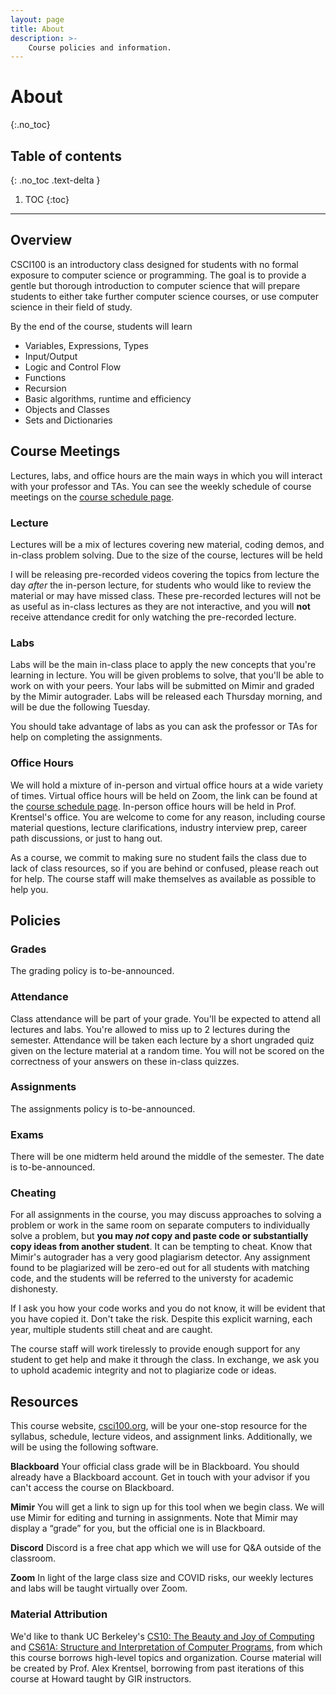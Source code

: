 ```yaml
---
layout: page
title: About
description: >-
    Course policies and information.
---
```


# About
{:.no_toc}

## Table of contents
{: .no_toc .text-delta }

1. TOC
{:toc}

---
## Overview
CSCI100 is an introductory class designed for students with no formal exposure to computer science or programming. The goal is to provide a gentle but thorough introduction to computer science that will prepare students to either take further computer science courses, or use computer science in their field of study.

By the end of the course, students will learn
 - Variables, Expressions, Types
 - Input/Output
 - Logic and Control Flow
 - Functions
 - Recursion
 - Basic algorithms, runtime and efficiency
 - Objects and Classes
 - Sets and Dictionaries

## Course Meetings
Lectures, labs, and office hours are the main ways in which you will interact with your professor and TAs. You can see the weekly schedule of course meetings on the [course schedule page](schedule.md).
### Lecture
Lectures will be a mix of lectures covering new material, coding demos, and in-class problem solving. Due to the size of the course, lectures will be held

I will be releasing pre-recorded videos covering the topics from lecture the day *after* the in-person lecture, for students who would like to review the material or may have missed class. These pre-recorded lectures will not be as useful as in-class lectures as they are not interactive, and you will **not** receive attendance credit for only watching the pre-recorded lecture.

### Labs
Labs will be the main in-class place to apply the new concepts that you're learning in lecture. You will be given problems to solve, that you'll be able to work on with your peers. Your labs will be submitted on Mimir and graded by the Mimir autograder. Labs will be released each Thursday morning, and will be due the following Tuesday. 

You should take advantage of labs as you can ask the professor or TAs for help on completing the assignments. 

### Office Hours

We will hold a mixture of in-person and virtual office hours at a wide variety of times. Virtual office hours will be held on Zoom, the link can be found at the [course schedule page](schedule.md). In-person office hours will be held in Prof. Krentsel's office. You are welcome to come for any reason, including course material questions, lecture clarifications, industry interview prep, career path discussions, or just to hang out. 

As a course, we commit to making sure no student fails the class due to lack of class resources, so if you are behind or confused, please reach out for help. The course staff will make themselves as available as possible to help you.

## Policies

### Grades

The grading policy is to-be-announced.

### Attendance
Class attendance will be part of your grade. You'll be expected to attend all lectures and labs. You're allowed to miss up to 2 lectures during the semester. Attendance will be taken each lecture by a short ungraded quiz given on the lecture material at a random time. You will not be scored on the correctness of your answers on these in-class quizzes.

### Assignments

The assignments policy is to-be-announced.

### Exams

There will be one midterm held around the middle of the semester. The date is to-be-announced.

### Cheating

For all assignments in the course, you may discuss approaches to solving a problem or work in the same room on separate computers to individually solve a problem, but **you may *not* copy and paste code or substantially copy ideas from another student**. It can be tempting to cheat. Know that Mimir's autograder has a very good plagiarism detector. Any assignment found to be plagiarized will be zero-ed out for all students with matching code, and the students will be referred to the universty for academic dishonesty. 

If I ask you how your code works and you do not know, it will be evident that you have copied it. Don't take the risk. Despite this explicit warning, each year, multiple students still cheat and are caught. 

The course staff will work tirelessly to provide enough support for any student to get help and make it through the class. In exchange, we ask you to uphold academic integrity and not to plagiarize code or ideas. 

## Resources

This course website, [csci100.org](csci100.org), will be your one-stop resource for the syllabus, schedule, lecture videos, and assignment links. Additionally, we will be using the following software.

**Blackboard**
Your official class grade will be in Blackboard. You should already have a Blackboard account. Get in touch with your advisor if you can't access the course on Blackboard.

**Mimir**
You will get a link to sign up for this tool when we begin class. We will use Mimir for editing and turning in assignments. Note that Mimir may display a “grade” for you, but the official one is in Blackboard.

**Discord**
Discord is a free chat app which we will use for Q&A outside of the classroom. 

**Zoom**
In light of the large class size and COVID risks, our weekly lectures and labs will be taught virtually over Zoom.

### Material Attribution
We'd like to thank UC Berkeley's [CS10: The Beauty and Joy of Computing](https://cs10.org/fa19/) and [CS61A: Structure and Interpretation of Computer Programs](https://inst.eecs.berkeley.edu/~cs61a/fa15/), from which this course borrows high-level topics and organization. Course material will be created by Prof. Alex Krentsel, borrowing from past iterations of this course at Howard taught by GIR instructors.

